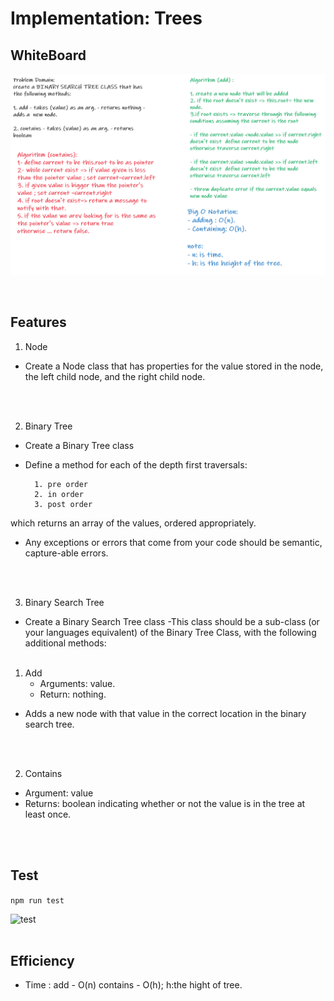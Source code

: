 # Implementation: Trees

## WhiteBoard
![15](./wb15.png)

<br/>

##  Features
1. Node
- Create a Node class that has properties for the value stored in the node, the left child node, and the right child node.
<br/>
<br/>

2. Binary Tree
- Create a Binary Tree class<br/>
- Define a method for each of the depth first traversals:

        1. pre order
        2. in order
        3. post order
 which returns an array of the values, ordered appropriately.

- Any exceptions or errors that come from your code should be semantic, capture-able errors. 
<br/>
<br/>



3. Binary Search Tree
- Create a Binary Search Tree class
     -This class should be a sub-class (or your languages equivalent) of the Binary Tree Class, with the following additional methods:
     <br/>
     <br/>

     
 1. Add
    - Arguments: value.
    - Return: nothing.
 - Adds a new node with that value in the correct location in the binary search tree.
<br/>
<br/>


  2. Contains
   - Argument: value
   - Returns: boolean indicating whether or not the value is in the tree at least once.
   <br/>
    <br/>

## Test
```npm run test``` 

![test](./test15.png)
<br/>
<br/>

## Efficiency
- Time :
add - O(n)
contains - O(h); h:the hight of tree.